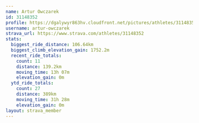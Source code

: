 ```yaml
---
name: Artur Owczarek
id: 31148352
profile: https://dgalywyr863hv.cloudfront.net/pictures/athletes/31148352/15906846/1/large.jpg
username: artur-owczarek
strava_url: https://www.strava.com/athletes/31148352
stats:
  biggest_ride_distance: 106.64km
  biggest_climb_elevation_gain: 1752.2m
  recent_ride_totals:
    count: 11
    distance: 139.2km
    moving_time: 13h 07m
    elevation_gain: 0m
  ytd_ride_totals:
    count: 27
    distance: 389km
    moving_time: 31h 28m
    elevation_gain: 0m
layout: strava_member
--- 
```


